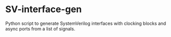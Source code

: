 # SV-interface-gen
Python script to generate SystemVerilog interfaces with clocking blocks and async ports from a list of signals.
